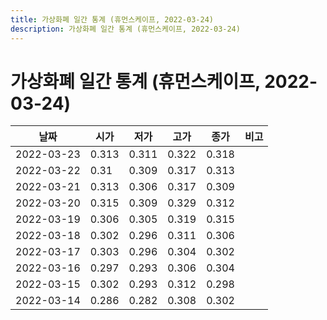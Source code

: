 ```yaml
---
title: 가상화폐 일간 통계 (휴먼스케이프, 2022-03-24)
description: 가상화폐 일간 통계 (휴먼스케이프, 2022-03-24)
---
```



가상화폐 일간 통계 (휴먼스케이프, 2022-03-24)
===

|날짜|시가|저가|고가|종가|비고|
|--|--|--|--|--|--|
|2022-03-23|0.313|0.311|0.322|0.318|    |
|2022-03-22|0.31|0.309|0.317|0.313|    |
|2022-03-21|0.313|0.306|0.317|0.309|    |
|2022-03-20|0.315|0.309|0.329|0.312|    |
|2022-03-19|0.306|0.305|0.319|0.315|    |
|2022-03-18|0.302|0.296|0.311|0.306|    |
|2022-03-17|0.303|0.296|0.304|0.302|    |
|2022-03-16|0.297|0.293|0.306|0.304|    |
|2022-03-15|0.302|0.293|0.312|0.298|    |
|2022-03-14|0.286|0.282|0.308|0.302|    |
